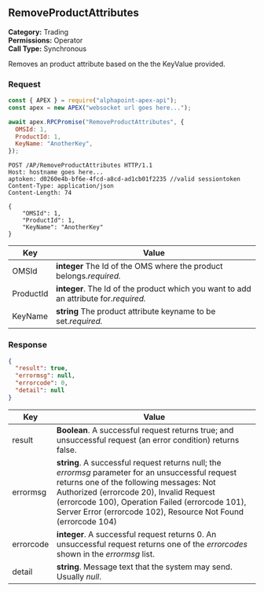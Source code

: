 ## RemoveProductAttributes

**Category:** Trading<br />
**Permissions:** Operator<br />
**Call Type:** Synchronous

Removes an product attribute based on the the KeyValue provided.

### Request

```javascript
const { APEX } = require("alphapoint-apex-api");
const apex = new APEX("websocket url goes here...");

await apex.RPCPromise("RemoveProductAttributes", {
  OMSId: 1,
  ProductId: 1,
  KeyName: "AnotherKey",
});
```

```http
POST /AP/RemoveProductAttributes HTTP/1.1
Host: hostname goes here...
aptoken: d0260e4b-bf6e-4fcd-a8cd-ad1cb01f2235 //valid sessiontoken
Content-Type: application/json
Content-Length: 74

{
    "OMSId": 1,
    "ProductId": 1,
    "KeyName": "AnotherKey"
}
```

| Key       | Value                                                                                 |
| --------- | ------------------------------------------------------------------------------------- |
| OMSId     | **integer** The Id of the OMS where the product belongs._required._                   |
| ProductId | **integer**. The Id of the product which you want to add an attribute for._required._ |
| KeyName   | **string** The product attribute keyname to be set._required._                        |

### Response

```json
{
  "result": true,
  "errormsg": null,
  "errorcode": 0,
  "detail": null
}
```

| Key       | Value                                                                                                                                                                                                                                                                                                         |
| --------- | ------------------------------------------------------------------------------------------------------------------------------------------------------------------------------------------------------------------------------------------------------------------------------------------------------------- |
| result    | **Boolean**. A successful request returns true; and unsuccessful request (an error condition) returns false.                                                                                                                                                                                                  |
| errormsg  | **string**. A successful request returns null; the _errormsg_ parameter for an unsuccessful request returns one of the following messages: Not Authorized (errorcode 20), Invalid Request (errorcode 100), Operation Failed (errorcode 101), Server Error (errorcode 102), Resource Not Found (errorcode 104) |
| errorcode | **integer**. A successful request returns 0. An unsuccessful request returns one of the _errorcodes_ shown in the _errormsg_ list.                                                                                                                                                                            |
| detail    | **string**. Message text that the system may send. Usually _null_.                                                                                                                                                                                                                                            |
